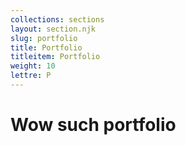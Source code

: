 ```yaml
---
collections: sections
layout: section.njk
slug: portfolio
title: Portfolio
titleitem: Portfolio
weight: 10
lettre: P
---
```


# Wow such portfolio
